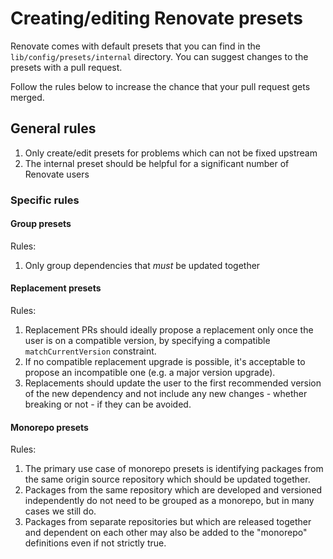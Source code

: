 # Creating/editing Renovate presets

Renovate comes with default presets that you can find in the `lib/config/presets/internal` directory.
You can suggest changes to the presets with a pull request.

Follow the rules below to increase the chance that your pull request gets merged.

## General rules

1. Only create/edit presets for problems which can not be fixed upstream
1. The internal preset should be helpful for a significant number of Renovate users

### Specific rules

#### Group presets

Rules:

1. Only group dependencies that _must_ be updated together

#### Replacement presets

Rules:

1. Replacement PRs should ideally propose a replacement only once the user is on a compatible version, by specifying a compatible `matchCurrentVersion` constraint.
1. If no compatible replacement upgrade is possible, it's acceptable to propose an incompatible one (e.g. a major version upgrade).
1. Replacements should update the user to the first recommended version of the new dependency and not include any new changes - whether breaking or not - if they can be avoided.

#### Monorepo presets

Rules:

1. The primary use case of monorepo presets is identifying packages from the same origin source repository which should be updated together.
1. Packages from the same repository which are developed and versioned independently do not need to be grouped as a monorepo, but in many cases we still do.
1. Packages from separate repositories but which are released together and dependent on each other may also be added to the "monorepo" definitions even if not strictly true.
